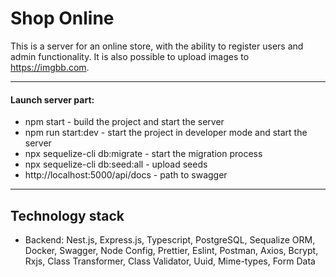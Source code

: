 # Shop Online
This is a server for an online store, with the ability to register users and admin functionality. It is also possible to upload images to https://imgbb.com.
***
#### Launch server part:
- npm start - build the project and start the server
- npm run start:dev - start the project in developer mode and start the server
- npx sequelize-cli db:migrate - start the migration process
- npx sequelize-cli db:seed:all - upload seeds
- http://localhost:5000/api/docs - path to swagger
***
## Technology stack
- Backend: Nest.js, Express.js, Typescript, PostgreSQL, Sequalize ORM, Docker, Swagger, Node Config, Prettier, Eslint, Postman, Axios, Bcrypt, Rxjs,  Class Transformer, Class Validator, Uuid, Mime-types, Form Data